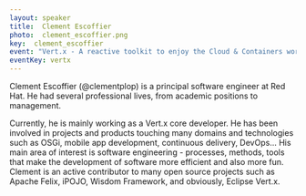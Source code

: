 ```yaml
---
layout: speaker
title:  Clement Escoffier
photo:  clement_escoffier.png
key:  clement_escoffier
event: "Vert.x - A reactive toolkit to enjoy the Cloud & Containers world"
eventKey: vertx
---
```


Clement Escoffier (@clementplop) is a principal software engineer at Red Hat. He had several professional lives, from academic positions to management.

Currently, he is mainly working as a Vert.x core developer. He has been involved in projects and products touching many domains and technologies such as OSGi, mobile app development, continuous delivery, DevOps... His main area of interest is software engineering - processes, methods, tools that make the development of software more efficient and also more fun. Clement is an active contributor to many open source projects such as Apache Felix, iPOJO, Wisdom Framework, and obviously, Eclipse Vert.x.
